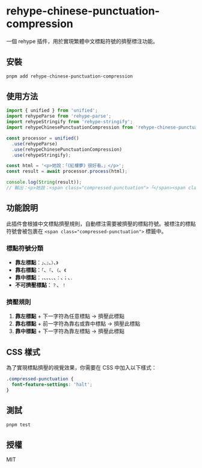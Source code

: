 # rehype-chinese-punctuation-compression

一個 rehype 插件，用於實現繁體中文標點符號的擠壓標注功能。

## 安裝

```bash
pnpm add rehype-chinese-punctuation-compression
```

## 使用方法

```javascript
import { unified } from 'unified';
import rehypeParse from 'rehype-parse';
import rehypeStringify from 'rehype-stringify';
import rehypeChinesePunctuationCompression from 'rehype-chinese-punctuation-compression';

const processor = unified()
  .use(rehypeParse)
  .use(rehypeChinesePunctuationCompression)
  .use(rehypeStringify);

const html = '<p>她說：「《紅樓夢》很好看。」</p>';
const result = await processor.process(html);

console.log(String(result));
// 輸出：<p>她說：<span class="compressed-punctuation">「</span><span class="compressed-punctuation">《</span>紅樓夢<span class="compressed-punctuation">》</span><span class="compressed-punctuation">。</span>」</p>
```

## 功能說明

此插件會根據中文標點擠壓規則，自動標注需要被擠壓的標點符號。被標注的標點符號會被包裹在 `<span class="compressed-punctuation">` 標籤中。

### 標點符號分類

- **靠左標點**：`」`、`』`、`）`、`》`
- **靠右標點**：`「`、`『`、`（`、`《`
- **靠中標點**：`，`、`。`、`、`、`：`、`；`、`．`
- **不可擠壓標點**：`？`、`！`

### 擠壓規則

1. **靠左標點** + 下一字符為任意標點 → 擠壓此標點
2. **靠右標點** + 前一字符為靠右或靠中標點 → 擠壓此標點
3. **靠中標點** + 下一字符為靠左標點 → 擠壓此標點

## CSS 樣式

為了實現標點擠壓的視覺效果，你需要在 CSS 中加入以下樣式：

```css
.compressed-punctuation {
  font-feature-settings: 'halt';
}
```

## 測試

```bash
pnpm test
```

## 授權

MIT
